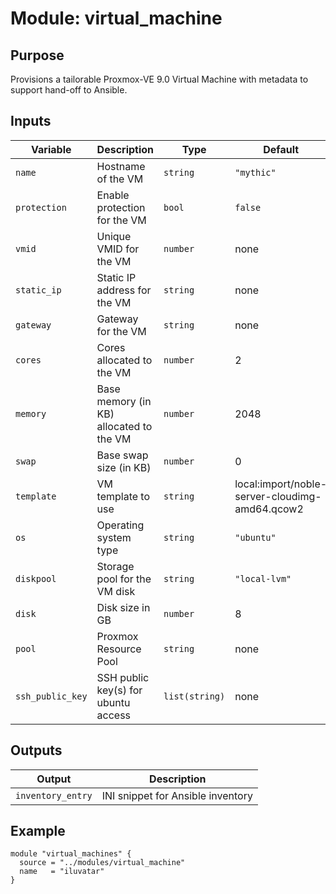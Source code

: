 
# Module: virtual_machine

## Purpose

Provisions a tailorable Proxmox-VE 9.0 Virtual Machine with metadata to support hand-off to Ansible.

## Inputs

| Variable | Description | Type | Default |
|----------|-------------|------|---------|
| `name`   | Hostname of the VM | `string` | `"mythic"` |
| `protection` | Enable protection for the VM | `bool` | `false` |
| `vmid` | Unique VMID for the VM | `number` | none |
| `static_ip` | Static IP address for the VM | `string` | none |
| `gateway` | Gateway for the VM | `string` | none |
| `cores` | Cores allocated to the VM | `number` | 2 |
| `memory` | Base memory (in KB) allocated to the VM | `number` | 2048 |
| `swap` | Base swap size (in KB) | `number` | 0 |
| `template` | VM template to use | `string` | local:import/noble-server-cloudimg-amd64.qcow2 |
| `os` | Operating system type | `string` | `"ubuntu"` |
| `diskpool` | Storage pool for the VM disk | `string` | `"local-lvm"` |
| `disk` | Disk size in GB | `number` | 8 |
| `pool` | Proxmox Resource Pool | `string` | none |
| `ssh_public_key` | SSH public key(s) for ubuntu access | `list(string)` | none |


## Outputs

| Output | Description |
|--------|-------------|
| `inventory_entry` | INI snippet for Ansible inventory |

## Example

```hcl
module "virtual_machines" {
  source = "../modules/virtual_machine"
  name   = "iluvatar"
}
```